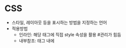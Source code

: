 # CSS

* 스타일, 레이아웃 등을 표시하는 방법을 지정하는 언어
* 적용방법
  * 인라인: 해당 태그에 직접 style 속성을 활용 #관리가 힘듬
  * 내부참조: 태그 내에 <style>에 지정, 모든 html에 적용 불가능
  * 외부참조: 외부 CSS파일을 <head>내<link>를 통해 불러오기 #가장 중요

>## CSS 구문

* 선택자
* 선언
* 속성
* 값



> ## 선택자

* HTML 문서에서 특정한 요소를 선택하여 스타일링 하기 위해서는 반드시 선택자라는 개념이 필요하다.

* 기본 선택자
  * 전체 선택자(*), 타입(요소) 선택자
  * 클래스 선택자  ., 아이디 선택자 #, 속성 선택자 [attr]
* 고급 선택자
  * 자손 선택자:띄어쓰기로 구분

    article p { color: red; }

  * 자식 선택자: >로 구분, 바로 아래의 요소

    article > p { color: bule; }

  * 형제 선택자: ~로 구분, 같은 계층(레벨)에 있는 요소

     p ~ section { color: green; } # p와 같은 레벨의 요소 선택

  *  인접 형제 결합자:

    section + p { colot: orange} # 선택자 밑에 p 가 있는 요소 선택

    
* 의사 클래스/요소(pseudo class)
  * 링크, 동적 의사 클래스
  * 구조적 의사 클래스



> ## class 선택자

* 클래스 선택자는 마침표(.)문자로 시작하며 해당 클래스가 적용된 문서의 모든 항목을 선택



> ## id 선택자

* #문자로 시작하며 기본적으로 클래스 선택자와 같은 방식으로 사용
* 그러나 id는 문서당 한번만 사용 할 수 있으며 요소에는 단일 id 값만 적용할 수 있다.



> ## CSS적용 우선순위

* 중요도 ( 사용시 주의 [사용하지않음])
  * !important
* inline style 적용
* id 선택자(파일당 1 개씩) >  class 선택자 > 요소 선택자 >코드 순서

> ## CSS 상속

* CSS는 상속을 통해 부모요소의 속성을 자식에게 상속한다
  
  * text 관련 요소(font, color, text-align), opacity, visibility
  
  
  
* 속성(프로터피)중에는 상속이 되는 것과 되지 않는 것들이 있다.
  
  * box model 관련요소:w, h, p, m, border,), position 관련

> ## CSS (상대) 크기 단위

* px(픽셀)
* % (기준 되는 사이즈에서의 배율(부모)의 배율 결정)
* em (상속 받는 사이즈에서의 비율) # 상속되서 쓰기 어려움
  * 배수단위, 요소에 지정된 사이즈에 상대적인 사이즈를 가짐
* rem (root size의 배율) # 주로 쓴다.
  * 최상위 요소(html)의 기본폰트 16px 사이즈를 기준으로 배수 단위를 가짐.
* Viewport 기준 단위
  * vw, vh, vmin, vmax



* 색상 표현 단위
  * HEX(#000, #000000)
  * RGB/ RGBA
  * 색상명
  * HSL(명도, 채도, 색조)



>## :ballot_box: CSS Box model

* 구성
  * Margin: 테두리 바깥의 외부 여백 배경색을 지정할 수 없다.
  * border: 테두리 영역
  * padding: 테두리 안쪽의 내부 여백 요소에 적용된 배경색
  * content: 글이나 이미지등 요소의 실제 내용



* box-sizing
  * content-box: 기본값, width 의 너비는 content 영역을 기준으로 삼는다.
  * border-box: width 의 너비를 테두리를 기준으로 잡는다.

:

>## :family: 마진 상쇄

* 마진값이 겹치면 더 큰 마진값으로 덮어 씌어 진다.

* 마진상쇄
  * 수직간의 형제 요소에서 주로 발생
  * 큰 사이즈의 마진을 조정해준다.
  * padding을 이용한다.



> ## box-sizing

* 기본적으로 모든 요소의 box-sizing은 순수 content-box
  * Padding을 제외한 순수 contents 영역만을 box로 지정
* 다만 우리가 일반적으로 영역을 볼 때는 border까지의 너비를 100px 보는 것을 원함

:smile_cat: 해결

설정: box-sizing:border-box;



>## CSS Display

* DIsplay
  * block: 가로폭 전체를 차지
    * div, ul, ol, p, hr, form
    * 수평정렬 margin auto 사용
  * inline
    * 컨텐트의 너비 만큼 가로 폭을 차지
    * width, height, margin-top, margin-bottom 지정할 수 없다.
      * line-height로 위아래 간격 조정.
  * inline-block
  * none:화면에서 완전히 없애 버림
    * visiblity:hidden(보여주지만 않을 뿐 그곳에 자리잡고 있음)



>## CSS position

* 문서 상에서 요소를 배치하는 방법을 지정
* static: 디폴드 값(기준 위치)
  * 기본적인 요소의 배치 순서에 따름(좌측 상단))
  * 부모 요소 내에서 배치될때는 부모 요소의 위치를 기준으로 배치된다.
* 아래는 좌표 프로퍼티(top, bottom, left, right)를 사용하여 이동이가능하다(음수 값도 가능)
  * relative: static 위치를 기준으로 이동(상대 위치)
  * absolute: static이 아닌 가장 가까이 있는 부모/조상 요소를 기준으로 이동(절대 위치)
    * 최대 body까지 올라간다.
    * 사용전 기준점을 정해야한다. (relative)
  * fixed: 부모 요소에 관계없이 브라우저를 기준으로 이동(고정위치)
    * 스크롤시에도 항상 같은 곳에 위치
  * sticky: 화면에 보일떄는 위치하고 있다가 스크롤로 해당 내용이 없어질려고 할때 부모요소가 사라질 때까지 fixed가 된다.